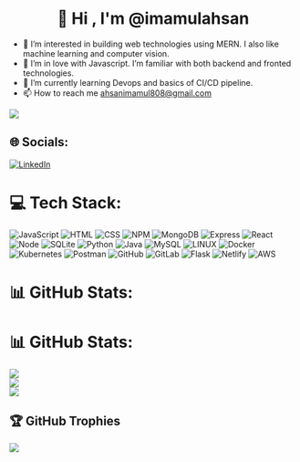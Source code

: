 <h1 align="center">👋 Hi , I'm @imamulahsan</h1>

- 👀 I’m interested in building  web technologies using MERN. I also like machine learning and computer vision.
- 💞️ I’m in love with Javascript. I’m familiar with both backend and fronted technologies.
- 🌱 I’m currently learning Devops and basics of CI/CD pipeline.
- 📫 How to reach me ahsanimamul808@gmail.com

[![](https://visitcount.itsvg.in/api?id=imamulahsan&icon=0&color=0)](https://visitcount.itsvg.in)

## 🌐 Socials:
[![LinkedIn](https://img.shields.io/badge/LinkedIn-%230077B5.svg?logo=linkedin&logoColor=white)](https://linkedin.com/in/imamulahsan) 

# 💻 Tech Stack:

![JavaScript](https://img.shields.io/badge/javascript-%23323330.svg?style=for-the-badge&logo=javascript&logoColor=%23F7DF1E)
![HTML](https://img.shields.io/badge/HTML5-E34F26?style=for-the-badge&logo=html5&logoColor=white)
![CSS](https://img.shields.io/badge/CSS3-1572B6?style=for-the-badge&logo=css3&logoColor=white)
![NPM](https://img.shields.io/badge/NPM-%23000000.svg?style=for-the-badge&logo=npm&logoColor=white)
![MongoDB](https://img.shields.io/badge/MongoDB-%234ea94b.svg?style=for-the-badge&logo=mongodb&logoColor=white) 
![Express](https://img.shields.io/badge/Express.js-404D59?style=for-the-badge) 
![React](https://img.shields.io/badge/react-%2320232a.svg?style=for-the-badge&logo=react&logoColor=%2361DAFB)
![Node](https://img.shields.io/badge/Node.js-43853D?style=for-the-badge&logo=node.js&logoColor=white)
![SQLite](https://img.shields.io/badge/sqlite-%2307405e.svg?style=for-the-badge&logo=sqlite&logoColor=white) 
![Python](https://img.shields.io/badge/python-3670A0?style=for-the-badge&logo=python&logoColor=ffdd54)
![Java](https://img.shields.io/badge/java-%23ED8B00.svg?style=for-the-badge&logo=java&logoColor=white)
![MySQL](https://img.shields.io/badge/mysql-%2300f.svg?style=for-the-badge&logo=mysql&logoColor=white) 
![LINUX](https://img.shields.io/badge/Linux-FCC624?style=for-the-badge&logo=linux&logoColor=black) 
![Docker](https://img.shields.io/badge/docker-%230db7ed.svg?style=for-the-badge&logo=docker&logoColor=white) 
![Kubernetes](https://img.shields.io/badge/kubernetes-%23326ce5.svg?style=for-the-badge&logo=kubernetes&logoColor=white) 
![Postman](https://img.shields.io/badge/Postman-FF6C37?style=for-the-badge&logo=postman&logoColor=white) 
![GitHub](https://img.shields.io/badge/GitHub-100000?style=for-the-badge&logo=github&logoColor=white)
![GitLab](https://img.shields.io/badge/GitLab-330F63?style=for-the-badge&logo=gitlab&logoColor=white)
![Flask](	https://img.shields.io/badge/Flask-000000?style=for-the-badge&logo=flask&logoColor=white)
![Netlify](https://img.shields.io/badge/Netlify-00C7B7?style=for-the-badge&logo=netlify&logoColor=white)
![AWS](https://img.shields.io/badge/Amazon_AWS-232F3E?style=for-the-badge&logo=amazon-aws&logoColor=white)


# 📊 GitHub Stats:

# 📊 GitHub Stats:
![](https://github-readme-stats.vercel.app/api?username=imamulahsan&theme=dark&hide_border=false&include_all_commits=true&count_private=false)<br/>
![](https://github-readme-streak-stats.herokuapp.com/?user=imamulahsan&theme=dark&hide_border=false)<br/>
![](https://github-readme-stats.vercel.app/api/top-langs/?username=imamulahsan&theme=dark&hide_border=false&include_all_commits=true&count_private=false&layout=compact)



## 🏆 GitHub Trophies
![](https://github-profile-trophy.vercel.app/?username=imamulahsan&theme=radical&no-frame=false&no-bg=true&margin-w=4)



<!---
imamulahsan/imamulahsan is a ✨ special ✨ repository because its `README.md` (this file) appears on your GitHub profile.
You can click the Preview link to take a look at your changes.
--->
